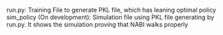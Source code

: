 run.py: Training File to generate PKL file, which has leaning optimal policy
sim_policy (On development): Simulation file using PKL file generating by run.py. It shows the simulation proving that NABI walks properly

